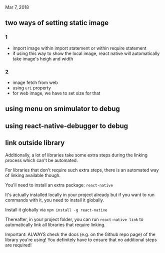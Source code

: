 Mar 7, 2018
## two ways of setting static image
### 1
- import image within import statement or within require statement
- if using this way to show the local image, react native will automatically take image's heigh and width
### 2
- image fetch from web
- using ``uri`` property
- for web image, we have to set size for that

## using menu on smimulator to debug
## using react-native-debugger to debug

## link outside library
Additionally, a lot of libraries take some extra steps during the linking process which can't be automated.

For libraries that don't require such extra steps, there is an automated way of linking available though.

You'll need to install an extra package: ``react-native``

It's actually installed locally in your project already but if you want to run commands with it, you need to install it globally.

Install it globally via ``npm install -g react-native`` 

Thereafter, in your project folder, you can run ``react-native link``  to automatically link all libraries that require linking.

Important: ALWAYS check the docs (e.g. on the Github repo page) of the library you're using! You definitely have to ensure that no additional steps are required!


